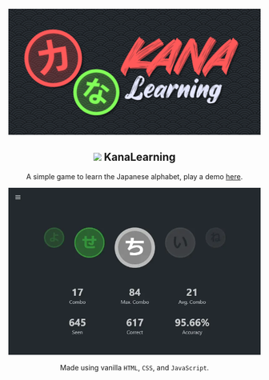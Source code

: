 <section align="center">

  ![KanaLearning Banner](/images/banner.png)
  
  <h1 style="text-align: center;">
    <a target="_blank" href="https://myckollwinchester.github.io/p/kana-learning.html"><img src="images/favicon.ico" width="24"></a> KanaLearning
  </h1>
  
  A simple game to learn the Japanese alphabet, play a demo [here](https://myckollwinchester.github.io/p/kana-learning.html).
  
  ![KanaLearning GIF Demo](/demo.webp)
  
  Made using vanilla `HTML`, `CSS`, and `JavaScript`.

</section>
